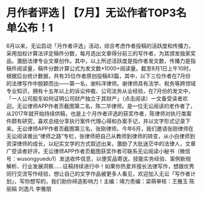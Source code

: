# 月作者评选 | 【7月】无讼作者TOP3名单公布！1

6月以来，无讼启动「月作者评选」活动，综合考虑作者投稿的活跃度和传播力，采用加权计算法评定稿件分数，每月选出文章得分前三的写作者，为其颁发独家奖品，激励法律专业文章创作。其中，以上所述活跃度是指作者发文数，传播力是指稿件阅读量，稿件分数计算公式为发文数*1000+阅读量。截至8月1日上午10时，根据后台统计数据，共有35位作者原创投稿83篇，其中，以下三位作者在7月份的法律写作中脱颖而出——第一名，谢科洋律师。谢律师具有法学、税务等跨领域专业知识，拥有十五年以上的诉讼仲裁、公司法务从业经验，在7月份的发文中，「一人公司股东如何证明公司财产独立于其财产」（点击阅读）一文备受读者欢迎。无讼律师APP作者页截图第二名，陈二华律师。是一位无讼阅读的老作者了，从2017年就开始持续供稿，也是上个月作者评选的获奖作者，陈律师对执行类案件颇有研究，喜欢总结分享执行案件代理心得和办案手记，并以文字形式记录下来。无讼律师APP作者页截图第三名，张刚律师。今年6月，我们邀请张刚律师在无讼阅读推出“律师之路”专栏，张律师把自己从教师到律师的转变，从小白律师到资深律师的成长，以纪实文学的方式叙述出来，激励了大批迷茫中的法律人，文章广受读者好评。无讼律师APP作者页截图获奖作者可联系无讼阅读小秘书（微信号：wusongyuedu1）发送收件信息，以便奖品寄送。技能实务经验、案例新规解析、行业发展洞察……征稿持续进行中！如果你热爱并擅长法律写作，想跟优秀同行交流写作经验，想让自己的文字作品被更多人看见，欢迎加入无讼「写作者计划」，写你想写的，我们助你缔造影响力！主编：靖力责编：梁萌审核：王雅玉 陈丽娟 刘逸凡 李雅朋

